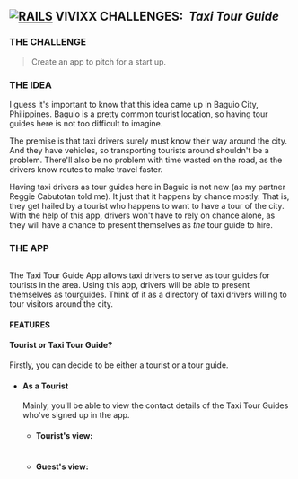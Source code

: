 ## **[![RAILS]("Rails")](http://rubyonrails.org/) VIVIXX CHALLENGES: _![]() Taxi Tour Guide_**

### THE CHALLENGE

> Create an app to pitch for a start up.

### THE IDEA

I guess it's important to know that this idea came up in Baguio City, Philippines. Baguio is a pretty common tourist location, so having tour guides here is not too difficult to imagine.

The premise is that taxi drivers surely must know their way around the city. And they have vehicles, so transporting tourists around shouldn't be a problem. There'll also be no problem with time wasted on the road, as the drivers know routes to make travel faster.

Having taxi drivers as tour guides here in Baguio is not new (as my partner Reggie Cabutotan told me). It just that it happens by chance mostly. That is, they get hailed by a tourist who happens to want to have a tour of the city. With the help of this app, drivers won't have to rely on chance alone, as they will have a chance to present themselves as _the_ tour guide to hire.

### THE APP

![]()

The Taxi Tour Guide App allows taxi drivers to serve as tour guides for tourists in the area. Using this app, drivers will be able to present themselves as tourguides. Think of it as a directory of taxi drivers willing to tour visitors around the city.

#### FEATURES
#### Tourist or Taxi Tour Guide?
Firstly, you can decide to be either a tourist or a tour guide.
![]() ![]()

- #### As a Tourist
    Mainly, you'll be able to view the contact details of the Taxi Tour Guides who've signed up in the app.

    - #### Tourist's view:

        ![]()

    - #### Guest's view:

        ![]()
    
